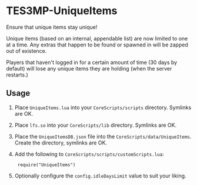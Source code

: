 # TES3MP-UniqueItems

Ensure that unique items stay unique!

Unique items (based on an internal, appendable list) are now limited to one at a time.  Any extras that happen to be found or spawned in will be zapped out of existence.

Players that haven't logged in for a certain amount of time (30 days by default) will lose any unique items they are holding (when the server restarts.)

## Usage

1. Place `UniqueItems.lua` into your `CoreScripts/scripts` directory.  Symlinks are OK.

1. Place `lfs.so` into your `CoreScripts/lib` directory.  Symlinks are OK.

1. Place the `UniqueItemsDB.json` file into the `CoreScripts/data/UniqueItems`.  Create the directory, symlinks are OK.

1. Add the following to `CoreScripts/scripts/customScripts.lua`:

        require("UniqueItems")

1. Optionally configure the `config.idleDaysLimit` value to suit your liking.
